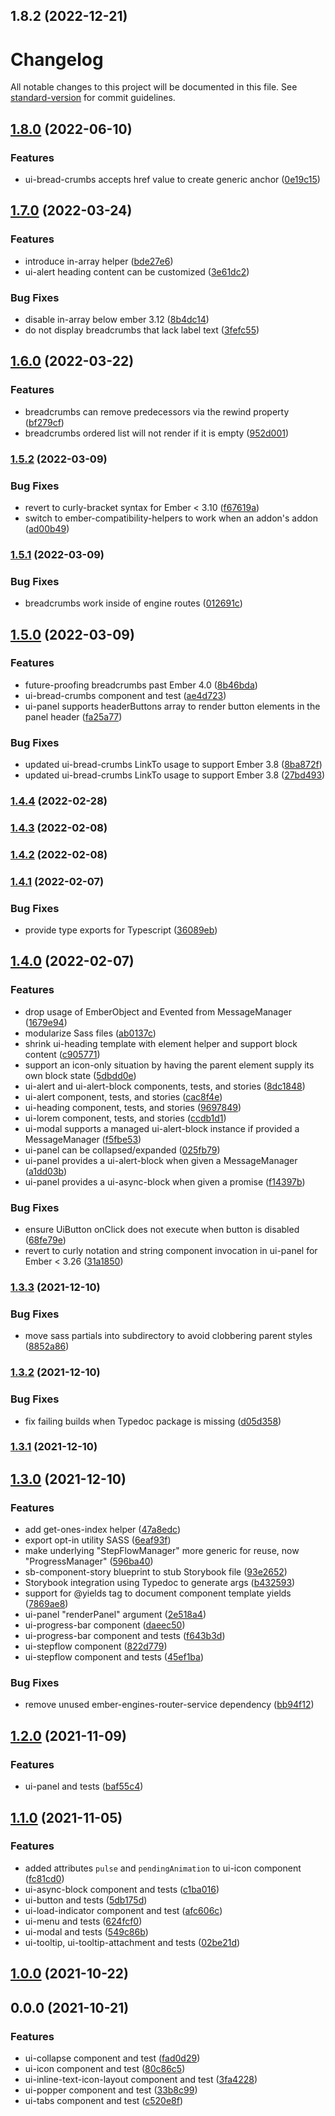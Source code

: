 

## 1.8.2 (2022-12-21)

# Changelog

All notable changes to this project will be documented in this file. See [standard-version](https://github.com/conventional-changelog/standard-version) for commit guidelines.

## [1.8.0](https://github.com/nsf-open/ember-ui-foundation/compare/v1.7.0...v1.8.0) (2022-06-10)


### Features

* ui-bread-crumbs accepts href value to create generic anchor ([0e19c15](https://github.com/nsf-open/ember-ui-foundation/commit/0e19c15a234bd3b527ed6e97fcab012bf840b869))

## [1.7.0](https://github.com/nsf-open/ember-ui-foundation/compare/v1.6.0...v1.7.0) (2022-03-24)


### Features

* introduce in-array helper ([bde27e6](https://github.com/nsf-open/ember-ui-foundation/commit/bde27e69c4705b60ea91ad5a3f15961a2564848a))
* ui-alert heading content can be customized ([3e61dc2](https://github.com/nsf-open/ember-ui-foundation/commit/3e61dc2d6ac97631354d93c4da30f5d77d2887d3))


### Bug Fixes

* disable in-array below ember 3.12 ([8b4dc14](https://github.com/nsf-open/ember-ui-foundation/commit/8b4dc14d0195683e169d8f8641960cdbc3ba23a6))
* do not display breadcrumbs that lack label text ([3fefc55](https://github.com/nsf-open/ember-ui-foundation/commit/3fefc55b7eacdaa94c87d392ed8f2c4387917f7b))

## [1.6.0](https://github.com/nsf-open/ember-ui-foundation/compare/v1.5.2...v1.6.0) (2022-03-22)


### Features

* breadcrumbs can remove predecessors via the rewind property ([bf279cf](https://github.com/nsf-open/ember-ui-foundation/commit/bf279cf1455227df1ed9b8fde62aa35de8253984))
* breadcrumbs ordered list will not render if it is empty ([952d001](https://github.com/nsf-open/ember-ui-foundation/commit/952d00192b9f05bb4cd84f05306ead44d5bdf7bb))

### [1.5.2](https://github.com/nsf-open/ember-ui-foundation/compare/v1.5.1...v1.5.2) (2022-03-09)


### Bug Fixes

* revert to curly-bracket syntax for Ember < 3.10 ([f67619a](https://github.com/nsf-open/ember-ui-foundation/commit/f67619ab4678731ad7fd1b06a9fa8499de2ca184))
* switch to ember-compatibility-helpers to work when an addon's addon ([ad00b49](https://github.com/nsf-open/ember-ui-foundation/commit/ad00b4978b6d353032a0ac4250e3e066be6da955))

### [1.5.1](https://github.com/nsf-open/ember-ui-foundation/compare/v1.5.0...v1.5.1) (2022-03-09)


### Bug Fixes

* breadcrumbs work inside of engine routes ([012691c](https://github.com/nsf-open/ember-ui-foundation/commit/012691cca1861b3a1bc62c0ab2bec999d9c1a3a1))

## [1.5.0](https://github.com/nsf-open/ember-ui-foundation/compare/v1.4.4...v1.5.0) (2022-03-09)


### Features

* future-proofing breadcrumbs past Ember 4.0 ([8b46bda](https://github.com/nsf-open/ember-ui-foundation/commit/8b46bda91f71de56f42f5210276cdb1feb35a9a3))
* ui-bread-crumbs component and test ([ae4d723](https://github.com/nsf-open/ember-ui-foundation/commit/ae4d723ed3a3460bd2597a7d77f3b9f2856f7ebe))
* ui-panel supports headerButtons array to render button elements in the panel header ([fa25a77](https://github.com/nsf-open/ember-ui-foundation/commit/fa25a770154068b6bc37561a4248c351589e402c))


### Bug Fixes

* updated ui-bread-crumbs LinkTo usage to support Ember 3.8 ([8ba872f](https://github.com/nsf-open/ember-ui-foundation/commit/8ba872f770b0c6bb04a39056911be85448034399))
* updated ui-bread-crumbs LinkTo usage to support Ember 3.8 ([27bd493](https://github.com/nsf-open/ember-ui-foundation/commit/27bd49364bd56bf76a3fba6bd714205de2ecac68))

### [1.4.4](https://github.com/nsf-open/ember-ui-foundation/compare/v1.4.3...v1.4.4) (2022-02-28)

### [1.4.3](https://github.com/nsf-open/ember-ui-foundation/compare/v1.4.2...v1.4.3) (2022-02-08)

### [1.4.2](https://github.com/nsf-open/ember-ui-foundation/compare/v1.4.1...v1.4.2) (2022-02-08)

### [1.4.1](https://github.com/nsf-open/ember-ui-foundation/compare/v1.4.0...v1.4.1) (2022-02-07)


### Bug Fixes

* provide type exports for Typescript ([36089eb](https://github.com/nsf-open/ember-ui-foundation/commit/36089ebdd49cbde442292f066b17dcb7eb3f009e))

## [1.4.0](https://github.com/nsf-open/ember-ui-foundation/compare/v1.3.3...v1.4.0) (2022-02-07)


### Features

* drop usage of EmberObject and Evented from MessageManager ([1679e94](https://github.com/nsf-open/ember-ui-foundation/commit/1679e94d61a2a83170fb62ddbeabfd59d7a8d0b9))
* modularize Sass files ([ab0137c](https://github.com/nsf-open/ember-ui-foundation/commit/ab0137c4c24e4fbe0779e50f8355fc7d0f7eae93))
* shrink ui-heading template with element helper and support block content ([c905771](https://github.com/nsf-open/ember-ui-foundation/commit/c9057713beb52e952158843012d9f09a694285ed))
* support an icon-only situation by having the parent element supply its own block state ([5dbdd0e](https://github.com/nsf-open/ember-ui-foundation/commit/5dbdd0ead5a65930357fa8bfac588d77d6ac856b))
* ui-alert and ui-alert-block components, tests, and stories ([8dc1848](https://github.com/nsf-open/ember-ui-foundation/commit/8dc1848147b5de78a52241bd9f6c28033fcfb020))
* ui-alert component, tests, and stories ([cac8f4e](https://github.com/nsf-open/ember-ui-foundation/commit/cac8f4ea4899e07eb3fd02688be60857509d4475))
* ui-heading component, tests, and stories ([9697849](https://github.com/nsf-open/ember-ui-foundation/commit/96978493563a5bbe67cf6a632fe0339a40a52b3a))
* ui-lorem component, tests, and stories ([ccdb1d1](https://github.com/nsf-open/ember-ui-foundation/commit/ccdb1d1fad2e5ece4ed0cd846fba077664d2abcd))
* ui-modal supports a managed ui-alert-block instance if provided a MessageManager ([f5fbe53](https://github.com/nsf-open/ember-ui-foundation/commit/f5fbe531e856d72abffbcd14012b4a16abff3e58))
* ui-panel can be collapsed/expanded ([025fb79](https://github.com/nsf-open/ember-ui-foundation/commit/025fb79b59e545aa42923b37e09d061664d5a607))
* ui-panel provides a ui-alert-block when given a MessageManager ([a1dd03b](https://github.com/nsf-open/ember-ui-foundation/commit/a1dd03b13eb189ddca43ff70d1d043f4ce0f2309))
* ui-panel provides a ui-async-block when given a promise ([f14397b](https://github.com/nsf-open/ember-ui-foundation/commit/f14397b3b5f4d35558c8d18315360a60311e53fd))


### Bug Fixes

* ensure UiButton onClick does not execute when button is disabled ([68fe79e](https://github.com/nsf-open/ember-ui-foundation/commit/68fe79ecacc16bcb03bb7299347ab4de3d108034))
* revert to curly notation and string component invocation in ui-panel for Ember < 3.26 ([31a1850](https://github.com/nsf-open/ember-ui-foundation/commit/31a185031f05b00b68c7de783abb08a4d9b97ebb))

### [1.3.3](https://github.com/nsf-open/ember-ui-foundation/compare/v1.3.2...v1.3.3) (2021-12-10)


### Bug Fixes

* move sass partials into subdirectory to avoid clobbering parent styles ([8852a86](https://github.com/nsf-open/ember-ui-foundation/commit/8852a864a9f38f62345b80ef3feed0a1200722d1))

### [1.3.2](https://github.com/nsf-open/ember-ui-foundation/compare/v1.3.0...v1.3.2) (2021-12-10)


### Bug Fixes

* fix failing builds when Typedoc package is missing ([d05d358](https://github.com/nsf-open/ember-ui-foundation/commit/d05d3587d9ac38ea9f353f3c29a8d978810b0e87))

### [1.3.1](https://github.com/nsf-open/ember-ui-foundation/compare/v1.3.0...v1.3.1) (2021-12-10)

## [1.3.0](https://github.com/nsf-open/ember-ui-foundation/compare/v1.2.0...v1.3.0) (2021-12-10)


### Features

* add get-ones-index helper ([47a8edc](https://github.com/nsf-open/ember-ui-foundation/commit/47a8edc7cae7d795141384045e5d100ba99c896f))
* export opt-in utility SASS ([6eaf93f](https://github.com/nsf-open/ember-ui-foundation/commit/6eaf93f68577287f2318752254c224eda1036674))
* make underlying "StepFlowManager" more generic for reuse, now "ProgressManager" ([596ba40](https://github.com/nsf-open/ember-ui-foundation/commit/596ba40d974ee24a3865e6e59dc08ecb658c1afc))
* sb-component-story blueprint to stub Storybook file ([93e2652](https://github.com/nsf-open/ember-ui-foundation/commit/93e265207a7e28f7e28bd51c606a65c3fa050c1a))
* Storybook integration using Typedoc to generate args ([b432593](https://github.com/nsf-open/ember-ui-foundation/commit/b43259370284935e088fca0ffb9d1e01deed330f))
* support for @yields tag to document component template yields ([7869ae8](https://github.com/nsf-open/ember-ui-foundation/commit/7869ae8aeb5a721a55f3b6b0d048dae5bd7f706b))
* ui-panel "renderPanel" argument ([2e518a4](https://github.com/nsf-open/ember-ui-foundation/commit/2e518a43ac365a335602623ce1fa841523a94bab))
* ui-progress-bar component ([daeec50](https://github.com/nsf-open/ember-ui-foundation/commit/daeec500c0006f01bb7600773ee9fae8ceefcd1c))
* ui-progress-bar component and tests ([f643b3d](https://github.com/nsf-open/ember-ui-foundation/commit/f643b3d2a6d217e2ef8d6a3f65234651b1d75772))
* ui-stepflow component ([822d779](https://github.com/nsf-open/ember-ui-foundation/commit/822d779fea2ca2e10c01aa4d3dec3aec24c8841b))
* ui-stepflow component and tests ([45ef1ba](https://github.com/nsf-open/ember-ui-foundation/commit/45ef1baa53ff95007fa167c5ea10824ca99aec75))


### Bug Fixes

* remove unused ember-engines-router-service dependency ([bb94f12](https://github.com/nsf-open/ember-ui-foundation/commit/bb94f12c1bfa43e1d4971838973df99053d8cec0))

## [1.2.0](https://github.com/nsf-open/ember-ui-foundation/compare/v1.1.0...v1.2.0) (2021-11-09)


### Features

* ui-panel and tests ([baf55c4](https://github.com/nsf-open/ember-ui-foundation/commit/baf55c4e90284338654351c004af6256a9a0b906))

## [1.1.0](https://github.com/nsf-open/ember-ui-foundation/compare/v1.0.0...v1.1.0) (2021-11-05)


### Features

* added attributes `pulse` and `pendingAnimation` to ui-icon component ([fc81cd0](https://github.com/nsf-open/ember-ui-foundation/commit/fc81cd0134ff44c2348c5e3f991afb4b7b405f9a))
* ui-async-block component and tests ([c1ba016](https://github.com/nsf-open/ember-ui-foundation/commit/c1ba016f4cf7b790c950a005f793368cc69bf7c9))
* ui-button and tests ([5db175d](https://github.com/nsf-open/ember-ui-foundation/commit/5db175dc8b4c8c0ac413ae5b8d5dbac5a47b1976))
* ui-load-indicator component and test ([afc606c](https://github.com/nsf-open/ember-ui-foundation/commit/afc606ca8fbd6460667d257993b0210cacf039db))
* ui-menu and tests ([624fcf0](https://github.com/nsf-open/ember-ui-foundation/commit/624fcf0c815779298c87099084729b5e0b481294))
* ui-modal and tests ([549c86b](https://github.com/nsf-open/ember-ui-foundation/commit/549c86be3e7754be22fc68359c70cdb52ffdd51c))
* ui-tooltip, ui-tooltip-attachment and tests ([02be21d](https://github.com/nsf-open/ember-ui-foundation/commit/02be21d48de7cfbd7705dd4481e3d718dae70dd2))

## [1.0.0](https://github.com/nsf-open/ember-ui-foundation/compare/v0.0.0...v1.0.0) (2021-10-22)

## 0.0.0 (2021-10-21)


### Features

* ui-collapse component and test ([fad0d29](https://github.com/nsf-open/ember-ui-foundation/commit/fad0d299987a94f0ec26f381b2f730fd173ac232))
* ui-icon component and test ([80c86c5](https://github.com/nsf-open/ember-ui-foundation/commit/80c86c53c07a3a7d883913734ed2cda7d8743a9c))
* ui-inline-text-icon-layout component and test ([3fa4228](https://github.com/nsf-open/ember-ui-foundation/commit/3fa4228910f130ee99cc9e54e7c23b5e82b20366))
* ui-popper component and test ([33b8c99](https://github.com/nsf-open/ember-ui-foundation/commit/33b8c9990dd0e2fb0de799f137d47fff050f690c))
* ui-tabs component and test ([c520e8f](https://github.com/nsf-open/ember-ui-foundation/commit/c520e8f07022efc96df13e1c7dadedc467424645))